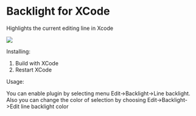 Backlight for XCode
=========

Highlights the current editing line in Xcode

![](https://raw.githubusercontent.com/limejelly/Backlight-for-XCode/master/screenshot.png)

Installing:

1. Build with XCode
2. Restart XCode

Usage:

You can enable plugin by selecting menu Edit->Backlight->Line backlight.
Also you can change the color of selection by choosing Edit->Backlight->Edit line backlight color
